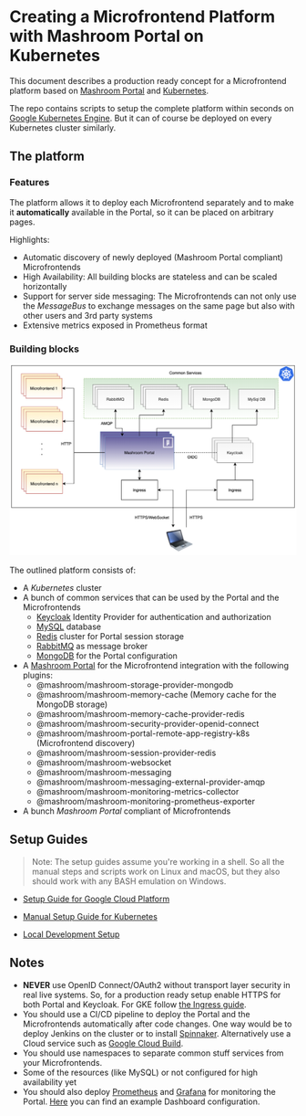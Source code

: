 
# Creating a Microfrontend Platform with Mashroom Portal on Kubernetes

This document describes a production ready concept for a Microfrontend platform based
on [Mashroom Portal](https://mashroom-server.com) and [Kubernetes](https://kubernetes.io).

The repo contains scripts to setup the complete platform within seconds on [Google Kubernetes Engine](https://cloud.google.com/kubernetes-engine).
But it can of course be deployed on every Kubernetes cluster similarly.

## The platform

### Features

The platform allows it to deploy each Microfrontend separately and to make it **automatically** available in the Portal,
so it can be placed on arbitrary pages.

Highlights:

 * Automatic discovery of newly deployed (Mashroom Portal compliant) Microfrontends
 * High Availability: All building blocks are stateless and can be scaled horizontally
 * Support for server side messaging: The Microfrontends can not only use the *MessageBus* to exchange messages on the same page
   but also with other users and 3rd party systems
 * Extensive metrics exposed in Prometheus format

### Building blocks

![The platform](./images/platform.png)

The outlined platform consists of:

 * A *Kubernetes* cluster
 * A bunch of common services that can be used by the Portal and the Microfrontends
     * [Keycloak](https://www.keycloak.org) Identity Provider for authentication and authorization
     * [MySQL](https://www.mysql.com/)  database
     * [Redis](https://redis.io) cluster for Portal session storage
     * [RabbitMQ](https://www.rabbitmq.com) as message broker
     * [MongoDB](https://www.mongodb.com) for the Portal configuration
 * A [Mashroom Portal](https://mashroom-server.com) for the Microfrontend integration with the following plugins:
     * @mashroom/mashroom-storage-provider-mongodb
     * @mashroom/mashroom-memory-cache (Memory cache for the MongoDB storage)
     * @mashroom/mashroom-memory-cache-provider-redis
     * @mashroom/mashroom-security-provider-openid-connect
     * @mashroom/mashroom-portal-remote-app-registry-k8s (Microfrontend discovery)
     * @mashroom/mashroom-session-provider-redis
     * @mashroom/mashroom-websocket
     * @mashroom/mashroom-messaging
     * @mashroom/mashroom-messaging-external-provider-amqp
     * @mashroom/mashroom-monitoring-metrics-collector
     * @mashroom/mashroom-monitoring-prometheus-exporter
 * A bunch *Mashroom Portal* compliant of Microfrontends

## Setup Guides

> Note: The setup guides assume you're working in a shell. So all the manual steps and scripts work on
> Linux and macOS, but they also should work with any BASH emulation on Windows.

 * [Setup Guide for Google Cloud Platform](SETUP_GCP.md)
 * [Manual Setup Guide for Kubernetes](SETUP_K8S_MANUAL.md)


 * [Local Development Setup](SETUP_LOCAL_DEV.md)

## Notes

 * **NEVER** use OpenID Connect/OAuth2 without transport layer security in real live systems.
   So, for a production ready setup enable HTTPS for both Portal and Keycloak.
   For GKE follow [the Ingress guide](https://cloud.google.com/kubernetes-engine/docs/concepts/ingress).
 * You should use a CI/CD pipeline to deploy the Portal and the Microfrontends automatically after code changes.
   One way would be to deploy Jenkins on the cluster or to install [Spinnaker](https://www.spinnaker.io/).
   Alternatively use a Cloud service such as [Google Cloud Build](https://github.com/marketplace/google-cloud-build).
 * You should use namespaces to separate common stuff services from your Microfrontends.
 * Some of the resources (like MySQL) or not configured for high availability yet
 * You should also deploy [Prometheus](https://prometheus.io/) and [Grafana](https://grafana.com/) for monitoring the Portal.
   [Here](https://github.com/nonblocking/mashroom/blob/master/packages/plugin-packages/mashroom-monitoring-prometheus-exporter/test/grafana-test/grafana/provisioning/dashboards/Mashroom%20Dashboard.json) you can find an example Dashboard configuration.

